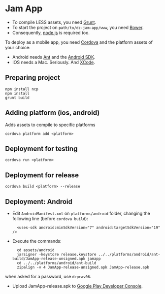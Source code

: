 # Jam App

* To compile LESS assets, you need [Grunt](http://gruntjs.com/).
* To start the project on `path/to/dz-jam-app/www`, you need [Bower](http://bower.io/).
* Consequently, [node.js](http://nodejs.org) is required too.

To deploy as a mobile app, you need [Cordova](http://cordova.apache.org/)
and the platform assets of your choice:

* Android needs [Ant](http://ant.apache.org/) and the [Android SDK](http://developer.android.com/sdk/).
* IOS needs a Mac. Seriously. And [XCode](https://developer.apple.com/xcode/downloads/).

## Preparing project
    npm install ncp
    npm install
    grunt build

## Adding platform (ios, android)
Adds assets to compile to specific platforms

    cordova platform add <platform>


## Deployment for testing
    cordova run <platform>

## Deployment for release
    cordova build <platform> --release

## Deployment: Android

* Edit `AndroidManifest.xml` on `platforms/android` folder, changing the following line (before `cordova build`):

        <uses-sdk android:minSdkVersion="7" android:targetSdkVersion="19" />


* Execute the commands:

        cd assets/android
        jarsigner -keystore release.keystore ../../platforms/android/ant-build/JamApp-release-unsigned.apk jamapp
        cd ../../platforms/android/ant-build
        zipalign -v 4 JamApp-release-unsigned.apk JamApp-release.apk

when asked for a password, use `dzprav06`.


* Upload JamApp-release.apk to [Google Play Developer Console](https://play.google.com/apps/publish).
